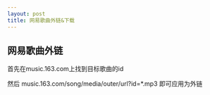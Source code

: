 ```yaml
---
layout: post
title: 网易歌曲外链&下载
---
```



## 网易歌曲外链

首先在music.163.com上找到目标歌曲的id

然后 music.163.com/song/media/outer/url?id=*.mp3  即可应用为外链
